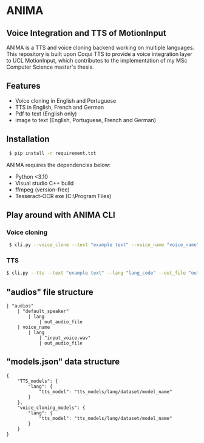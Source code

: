# ANIMA
## Voice Integration and TTS of MotionInput

ANIMA is a TTS and voice cloning backend working on multiple languages. This repository is built upon Coqui TTS to provide a voice integration layer to UCL MotionInput, which contributes to the implementation of my MSc Computer Science master's thesis.

## Features

- Voice cloning in English and Portuguese
- TTS in English, French and German
- Pdf to text (English only)
- image to text (English, Portuguese, French and German)


## Installation

```sh
 $ pip install -r requirement.txt 
```

ANIMA requires the dependencies below:
- Python <3.10
- Visual studio C++ build 
- ffmpeg (version-free)
- Tesseract-OCR exe (C:\Program Files)

## Play around with ANIMA CLI

### Voice cloning

```sh
 $ cli.py --voice_clone --text "example text" --voice_name "voice_name" --lang "lang_code" --out_file "out_filename.wav"
```

### TTS 
```sh
$ cli.py --tts --text "example text" --lang "lang_code" --out_file "out_filename.wav"
```

## "audios" file structure
    | "audios"
        | "default_speaker"
            | lang
                | out_audio_file
        | voice_name
            | lang
                | "input_voice.wav"
                | out_audio_file
            
 ## "models.json" data structure
    {
        "TTS_models": {
            "lang": {
                "tts_model": "tts_models/lang/dataset/model_name"
            }
        },
        "voice_cloning_models": {
            "lang": {
                "tts_model": "tts_models/lang/dataset/model_name"
            }
        }
    }
